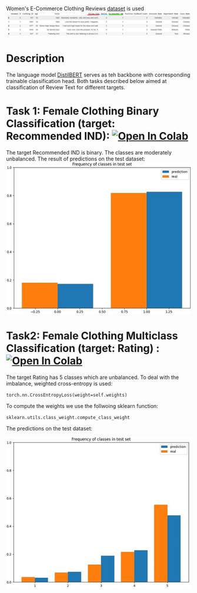 Women's E-Commerce Clothing Reviews [dataset](https://www.kaggle.com/datasets/nicapotato/womens-ecommerce-clothing-reviews) is used
![](assets/dataset.jpg)
# Description
The language model [DistilBERT](https://huggingface.co/distilbert/distilbert-base-uncased) serves as teh backbone with corresponding trainable classification head. Both tasks described below aimed at classification of Review Text for different targets.

# Task 1: Female Clothing Binary Classification (target: Recommended IND): [![Open In Colab](https://colab.research.google.com/assets/colab-badge.svg)](http://colab.research.google.com/github/Viktor-Sok/NLP_PRO_Fintech/blob/main/Review_Classification/notebooks/Female_Clothing_Recommendation_Prediction.ipynb)
The target Recommended IND is binary. The classes are moderately unbalanced. The result of predictions on the test dataset:
![](assets/binary_res.jpg) 

# Task2: Female Clothing Multiclass Classification (target: Rating) : [![Open In Colab](https://colab.research.google.com/assets/colab-badge.svg)](http://colab.research.google.com/github/Viktor-Sok/NLP_PRO_Fintech/blob/main/Review_Classification/notebooks/Female_Clothing_Rating_Prediction.ipynb)

The target Rating has 5 classes which are unbalanced.
To deal with the imbalance, weighted cross-entropy is used: 
```
torch.nn.CrossEntropyLoss(weight=self.weights)
```
To compute the weights we use the follwoing sklearn function:
```
sklearn.utils.class_weight.compute_class_weight
```
The predictions on the test dataset:

![](assets/multiclass_res.jpg)

